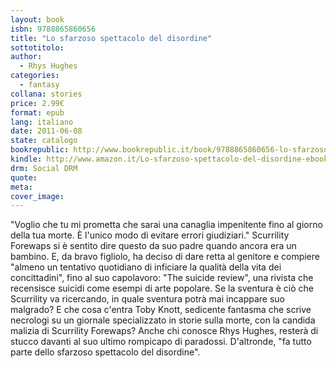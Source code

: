 ```yaml
---
layout: book
isbn: 9788865860656
title: "Lo sfarzoso spettacolo del disordine"
sottotitolo:
author:
  - Rhys Hughes
categories:
  - fantasy
collana: stories
price: 2.99€
format: epub
lang: italiano
date: 2011-06-08
state: catalogo
bookrepublic: http://www.bookrepublic.it/book/9788865860656-lo-sfarzoso-spettacolo-del-disordine/
kindle: http://www.amazon.it/Lo-sfarzoso-spettacolo-del-disordine-ebook/dp/B007306CRK/
drm: Social DRM
quote:
meta:
cover_image:
---
```

"Voglio che tu mi prometta che sarai una canaglia impenitente fino al giorno della tua morte. È l'unico modo di evitare errori giudiziari."
Scurrility Forewaps si è sentito dire questo da suo padre quando ancora era un bambino. E, da bravo figliolo, ha deciso di dare retta al genitore e compiere "almeno un tentativo quotidiano di inficiare la qualità della vita dei concittadini", fino al suo capolavoro: "The suicide review", una rivista che recensisce suicidi come esempi di arte popolare. Se la sventura è ciò che Scurrility va ricercando, in quale sventura potrà mai incappare suo malgrado? E che cosa c'entra Toby Knott, sedicente fantasma che scrive necrologi su un giornale specializzato in storie sulla morte, con la candida malizia di Scurrility Forewaps?
Anche chi conosce Rhys Hughes, resterà di stucco davanti al suo ultimo rompicapo di paradossi. D'altronde, "fa tutto parte dello sfarzoso spettacolo del disordine".
